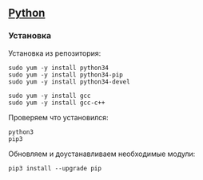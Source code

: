 ## [Python](docs/notes_python.md)


### Установка
Установка из репозитория:
~~~
sudo yum -y install python34
sudo yum -y install python34-pip
sudo yum -y install python34-devel

sudo yum -y install gcc
sudo yum -y install gcc-c++
~~~

Проверяем что установился:
~~~
python3
pip3
~~~

Обновляем и доустанавливаем необходимые модули:
~~~
pip3 install --upgrade pip
~~~
